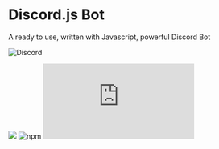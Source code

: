 # Discord.js Bot

A ready to use, written with Javascript, powerful Discord Bot

![Discord](https://img.shields.io/discord/840619177739419649?label=DISCORD&style=flat-square)

![](https://img.shields.io/badge/license-MIT-orange?style=flat-square)
![npm](https://img.shields.io/npm/v/npm?style=flat-square)
![npm](https://img.shields.io/npm/v/discord.js?color=orange&label=discord.js&style=flat-square)



